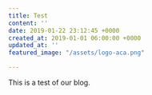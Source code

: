```yaml
---
title: Test
content: ''
date: 2019-01-22 23:12:45 +0000
created_at: 2019-01-01 06:00:00 +0000
updated_at: ''
featured_image: "/assets/logo-aca.png"

---
```

This is a test of our blog.